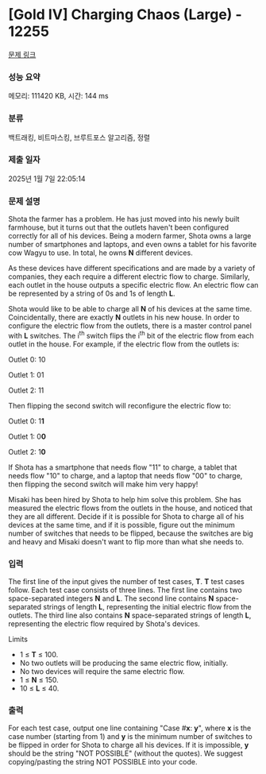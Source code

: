 # [Gold IV] Charging Chaos (Large) - 12255 

[문제 링크](https://www.acmicpc.net/problem/12255) 

### 성능 요약

메모리: 111420 KB, 시간: 144 ms

### 분류

백트래킹, 비트마스킹, 브루트포스 알고리즘, 정렬

### 제출 일자

2025년 1월 7일 22:05:14

### 문제 설명

<p>Shota the farmer has a problem. He has just moved into his newly built farmhouse, but it turns out that the outlets haven't been configured correctly for all of his devices. Being a modern farmer, Shota owns a large number of smartphones and laptops, and even owns a tablet for his favorite cow Wagyu to use. In total, he owns <strong>N</strong> different devices.</p>

<p>As these devices have different specifications and are made by a variety of companies, they each require a different electric flow to charge. Similarly, each outlet in the house outputs a specific electric flow. An electric flow can be represented by a string of 0s and 1s of length <strong>L</strong>.</p>

<p>Shota would like to be able to charge all <strong>N</strong> of his devices at the same time. Coincidentally, there are exactly <strong>N</strong> outlets in his new house. In order to configure the electric flow from the outlets, there is a master control panel with <strong>L</strong> switches. The i<sup>th</sup> switch flips the i<sup>th</sup> bit of the electric flow from each outlet in the house. For example, if the electric flow from the outlets is:</p>

<p>Outlet 0: 10</p>

<p>Outlet 1: 01</p>

<p>Outlet 2: 11</p>

<p>Then flipping the second switch will reconfigure the electric flow to:</p>

<p>Outlet 0: 1<strong>1</strong></p>

<p>Outlet 1: 0<strong>0</strong></p>

<p>Outlet 2: 1<strong>0</strong></p>

<p>If Shota has a smartphone that needs flow "11" to charge, a tablet that needs flow "10" to charge, and a laptop that needs flow "00" to charge, then flipping the second switch will make him very happy!</p>

<p>Misaki has been hired by Shota to help him solve this problem. She has measured the electric flows from the outlets in the house, and noticed that they are all different. Decide if it is possible for Shota to charge all of his devices at the same time, and if it is possible, figure out the minimum number of switches that needs to be flipped, because the switches are big and heavy and Misaki doesn't want to flip more than what she needs to.</p>

### 입력 

 <p>The first line of the input gives the number of test cases, <strong>T</strong>. <strong>T</strong> test cases follow. Each test case consists of three lines. The first line contains two space-separated integers <strong>N</strong> and <strong>L</strong>. The second line contains <strong>N</strong> space-separated strings of length <strong>L</strong>, representing the initial electric flow from the outlets. The third line also contains <strong>N</strong> space-separated strings of length <strong>L</strong>, representing the electric flow required by Shota's devices.</p>

<p>Limits</p>

<ul>
	<li>1 ≤ <strong>T</strong> ≤ 100.</li>
	<li>No two outlets will be producing the same electric flow, initially.</li>
	<li>No two devices will require the same electric flow.</li>
	<li>1 ≤ <strong>N</strong> ≤ 150.</li>
	<li>10 ≤ <strong>L</strong> ≤ 40.</li>
</ul>

### 출력 

 <p>For each test case, output one line containing "Case #<strong>x</strong>: <strong>y</strong>", where <strong>x</strong> is the case number (starting from 1) and <strong>y</strong> is the minimum number of switches to be flipped in order for Shota to charge all his devices. If it is impossible, <strong>y</strong> should be the string "NOT POSSIBLE" (without the quotes). We suggest copying/pasting the string NOT POSSIBLE into your code.</p>

